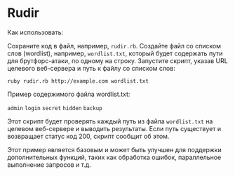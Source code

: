 # Rudir

Как использовать:

Сохраните код в файл, например, `rudir.rb`.
    Создайте файл со списком слов (wordlist), например, `wordlist.txt`, который будет содержать пути для брутфорс-атаки, по одному на строку.
    Запустите скрипт, указав URL целевого веб-сервера и путь к файлу со списком слов:

`ruby rudir.rb http://example.com wordlist.txt`

Пример содержимого файла wordlist.txt:

`admin`
`login`
`secret`
`hidden`
`backup`

Этот скрипт будет проверять каждый путь из файла `wordlist.txt` на целевом веб-сервере и выводить результаты. Если путь существует и возвращает статус код 200, скрипт сообщит об этом.

Этот пример является базовым и может быть улучшен для поддержки дополнительных функций, таких как обработка ошибок, параллельное выполнение запросов и т.д.
